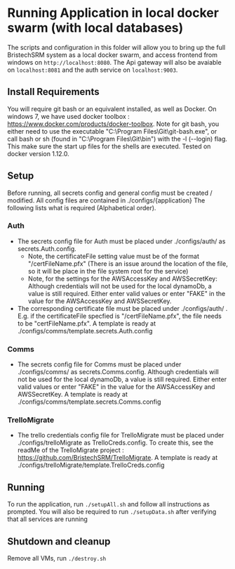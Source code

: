 # Running Application in local docker swarm (with local databases)

The scripts and configuration in this folder will allow you to bring up the full BristechSRM system as a local docker swarm, and access frontend from windows on `http://localhost:8080`.
The Api gateway will also be avaiable on `localhost:8081` and the auth service on `localhost:9003`.

## Install Requirements 
You will require git bash or an equivalent installed, as well as Docker. On windows 7, we have used docker toolbox : https://www.docker.com/products/docker-toolbox. 
Note for git bash, you either need to use the executable "C:\Program Files\Git\git-bash.exe", or call bash or sh (found in "C:\Program Files\Git\bin\") with the -l (--login) flag. 
This make sure the start up files for the shells are executed. 
Tested on docker version 1.12.0.

## Setup 

Before running, all secrets config and general config must be created / modified. All config files are contained in ./configs/{application} The following lists what is required (Alphabetical order).

### Auth
 - The secrets config file for Auth must be placed under ./configs/auth/ as secrets.Auth.config. 
    - Note, the certificateFile setting value must be of the format "/certFileName.pfx" (There is an issue around the location of the file, so it will be place in the file system root for the service)
    - Note, for the settings for the AWSAccessKey and AWSSecretKey: Although credentials will not be used for the local dynamoDb, a value is still required. 
  Either enter valid values or enter "FAKE" in the value for the AWSAccessKey and AWSSecretKey.
 - The corresponding certificate file must be placed under ./configs/auth/ . E.g. if the certificateFile specfied is "/certFileName.pfx", the file needs to be "certFileName.pfx".
   A template is ready at ./configs/comms/template.secrets.Auth.config

### Comms
 - The secrets config file for Comms must be placed under ./configs/comms/ as secrets.Comms.config. Although credentials will not be used for the local dynamoDb, a value is still required. 
  Either enter valid values or enter "FAKE" in the value for the AWSAccessKey and AWSSecretKey.
  A template is ready at ./configs/comms/template.secrets.Comms.config

### TrelloMigrate 
 - The trello credentials config file for TrelloMigrate must be placed under ./configs/trelloMigrate as TrelloCreds.config. 
 To create this, see the readMe of the TrelloMigrate project : <https://github.com/BristechSRM/TrelloMigrate>.
 A template is ready at ./configs/trelloMigrate/template.TrelloCreds.config

## Running
To run the application, run `./setupAll.sh` and follow all instructions as prompted. You will also be required to run `./setupData.sh` after verifying that all services are running

## Shutdown and cleanup

Remove all VMs, run `./destroy.sh`